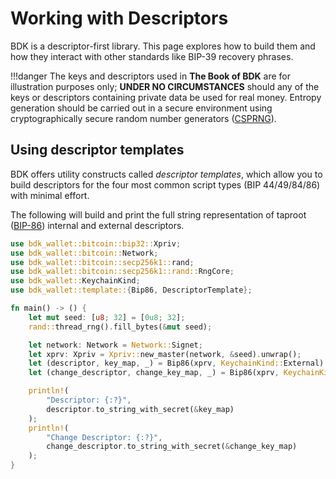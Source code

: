 # Working with Descriptors
BDK is a descriptor-first library. This page explores how to build them and how they interact with other standards like BIP-39 recovery phrases.

!!!danger
    The keys and descriptors used in **The Book of BDK** are for illustration purposes only; **UNDER NO CIRCUMSTANCES** should any of the keys or descriptors containing private data be used for real money. Entropy generation should be carried out in a secure environment using cryptographically secure random number generators ([CSPRNG](https://en.wikipedia.org/wiki/Cryptographically_secure_pseudorandom_number_generator)).

## Using descriptor templates
BDK offers utility constructs called _descriptor templates_, which allow you to build descriptors for the four most common script types (BIP 44/49/84/86) with minimal effort.

The following will build and print the full string representation of taproot ([BIP-86](https://github.com/bitcoin/bips/blob/master/bip-0086.mediawiki)) internal and external descriptors.

```rust
use bdk_wallet::bitcoin::bip32::Xpriv;
use bdk_wallet::bitcoin::Network;
use bdk_wallet::bitcoin::secp256k1::rand;
use bdk_wallet::bitcoin::secp256k1::rand::RngCore;
use bdk_wallet::KeychainKind;
use bdk_wallet::template::{Bip86, DescriptorTemplate};

fn main() -> () {
    let mut seed: [u8; 32] = [0u8; 32];
    rand::thread_rng().fill_bytes(&mut seed);

    let network: Network = Network::Signet;
    let xprv: Xpriv = Xpriv::new_master(network, &seed).unwrap();
    let (descriptor, key_map, _) = Bip86(xprv, KeychainKind::External).build(network).unwrap();
    let (change_descriptor, change_key_map, _) = Bip86(xprv, KeychainKind::Internal).build(network).unwrap();

    println!(
        "Descriptor: {:?}",
        descriptor.to_string_with_secret(&key_map)
    );
    println!(
        "Change Descriptor: {:?}",
        change_descriptor.to_string_with_secret(&change_key_map)
    );
}
```
